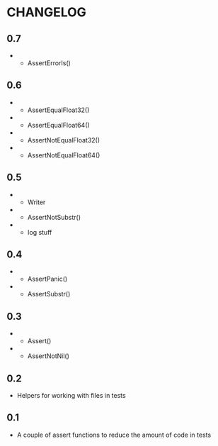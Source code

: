 # CHANGELOG

## 0.7

* + AssertErrorIs()

## 0.6

* + AssertEqualFloat32()
* + AssertEqualFloat64()
* + AssertNotEqualFloat32()
* + AssertNotEqualFloat64()

## 0.5

* + Writer
* + AssertNotSubstr()
* - log stuff

## 0.4

* + AssertPanic()
* + AssertSubstr()

## 0.3

* + Assert()
* + AssertNotNil()

## 0.2

* Helpers for working with files in tests

## 0.1

* A couple of assert functions to reduce the amount of code in tests

